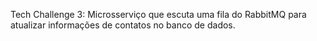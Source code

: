 Tech Challenge 3: Microsserviço que escuta uma fila do RabbitMQ para atualizar informações de contatos no banco de dados.
